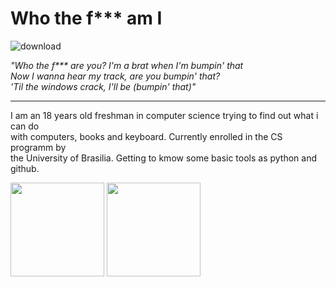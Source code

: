 <h1>Who the f*** am I</h1>

![download](https://github.com/user-attachments/assets/3c388ac2-f90d-4256-8760-f151001f244f)

 <i> "Who the f*** are you? I'm a brat when I'm bumpin' that <br>
Now I wanna hear my track, are you bumpin' that? <br>
'Til the windows crack, I'll be (bumpin' that)" </i> <br>

<hr>
I am an 18 years old freshman in computer science trying to find out what i can do <br>
with computers, books and keyboard. Currently enrolled in the CS programm by<br>
the University of Brasilia. Getting to kmow some basic tools as python and github.

<img height="150em" src="https://github-readme-stats.vercel.app/api?username=vitorbarb&theme=chartreuse-dark" /> <img height="150em" src="https://github-readme-stats.vercel.app/api/top-langs?username=vitorbarb&theme=chartreuse-dark&layout=compact&langs_count=8"/>
 
